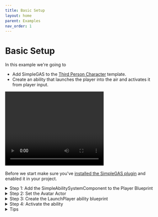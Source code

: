 ```yaml
---
title: Basic Setup
layout: home
parent: Examples
nav_order: 1
---
```


# Basic Setup

In this example we're going to
- Add SimpleGAS to the [Third Person Character](https://dev.epicgames.com/documentation/en-us/unreal-engine/third-person-template-in-unreal-engine?application_version=5.5) template. 
- Create an ability that launches the player into the air and activates it from player input.

<video width="320" height="240" controls>
    <source src="/videos/LaunchPlayerResult.mp4" type="video/mp4">
    Your browser does not support the video tag.
</video>

Before we start make sure you've [installed the SimpleGAS plugin](../installation.html) and enabled it in your project.

<details markdown="1">
<summary>Step 1: Add the SimpleAbilitySystemComponent to the Player Blueprint</summary>

- Open your Player Character blueprint. By default this is called `BP_ThirdPersonCharacter`. 
        - I created a new blueprint subclass of it called `BP_Player` to keep the original blueprint intact. You don't have to do this and can just use `BP_ThirdPersonCharacter` if you want.
- In the Components tab, add a new component and search for `SimpleAbilitySystemComponent`. Add it to the character.
    <a href="images/basic_setup_1.png" target="_blank">
    ![a screenshot of the components tab with SimpleGameplayAbilitySystemComponent highlighted](images/basic_setup_1.png)
    </a>
        

</details>

<details markdown="1">
<summary>Step 2: Set the Avatar Actor</summary>

We set the `AvatarActor` in the `BeginPlay` event of the player blueprint.  

<a href="images/basic_setup_2.png" target="_blank">
![a screenshot of the SetAvatarActor blueprint function node](images/basic_setup_2.png)
</a>

- The `AvatarActor` is basically who's performing the ability - in this case, the third person character. While not strictly required, setting it is good practice since most abilities will need to know who's casting them.
- The reason why setting the `AvatarActor` isn't automatic is because you can attach an `AbilityComponent` it to any actor, not just characters.  
        - For example, you might put the component on your PlayerController instead of the character. This way, if your character dies and respawns, all your ability component state stays intact since it lives on the controller, not the destroyed character.

</details>

<details markdown="1">
<summary>Step 3: Create the LaunchPlayer ability blueprint</summary>

To create an ability, right click in the content browser and select `Blueprint Class > All Classes > SimpleGameplayAbility`. I called mine `GA_LaunchPlayer`.
<a href="images/basic_setup_5.png" target="_blank">
![a screenshot of the blueprint class creation dialogue with SimpleGameplayAbility highlighted](images/basic_setup_5.png)
</a>

Abilities can take inputs in the form of structs. For our launch ability we want to be able to control the direction and force of the launch.  

To do this, we need to create a new struct that will hold the input data.
- Right click in the content browser and create a a new struct by selecting Blueprint > Structure.  
    <a href="images/basic_setup_3.png" target="_blank">
    ![a screenshot of the menu for creating a new struct in the editor](images/basic_setup_3.png)
    </a>

- Name the struct `LaunchPlayerParams`.
- Open the struct and add two variables:  
    <a href="images/basic_setup_4.png" target="_blank">
    ![a screenshot of the LaunchPlayerParams struct](images/basic_setup_4.png)
    </a>

To implement what our ability does, we override the `ActivateAbility` function:  
<a href="images/basic_setup_6.png" target="_blank">
    ![a screenshot of the ActivateAbility function of GA_LaunchPlayer](images/basic_setup_6.png)
</a> 


</details>

<details markdown="1">
<summary>Step 4: Activate the ability</summary>

This part is pretty straightforward. We make a `LaunchPlayerParams` struct and pass it to the `ActivateAbility` function of the ability system component.

<a href="images/basic_setup_7.png" target="_blank">
![a screenshot of the ActivateAbility function of the AbilitySystemComponent](images/basic_setup_7.png)
</a>

</details>

<details markdown="1">
<summary>Tips</summary>

- Currently, we can activate the ability repeatedly if we keep pressing the F key. We can fix this by overriding `CanActivate` on `GA_LaunchPlayer` and returning false if the player is not on the ground.  
    <a href="images/basic_setup_8.png" target="_blank">
    ![a screenshot of the CanActivate function of GA_LaunchPlayer](images/basic_setup_8.png)
    </a>
- We can ensure that the ability has the data and references it needs by setting `RequiredContextType` and `AvatarActorFilter` on the `GA_LaunchPlayer` class. This means that the ability won't activate if it wasn't passed the right context struct or if the `AvatarActor` is not the right type.
    <a href="images/basic_setup_9.png" target="_blank">
    ![a screenshot of the RequiredContextType and AvatarActorFilter properties](images/basic_setup_9.png)
    </a>

</details>